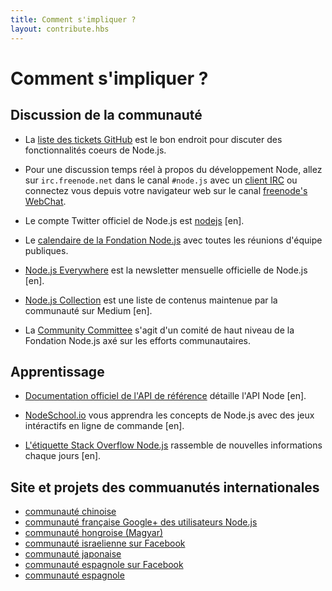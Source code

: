 ```yaml
---
title: Comment s'impliquer ?
layout: contribute.hbs
---
```


# Comment s'impliquer ?

## Discussion de la communauté

- La [liste des tickets GitHub](https://github.com/nodejs/node/issues) est le bon endroit pour discuter des fonctionnalités coeurs de Node.js.

- Pour une discussion temps réel à propos du développement Node, allez sur `irc.freenode.net` dans le canal `#node.js` avec un [client IRC](https://fr.wikipedia.org/wiki/Liste_de_clients_IRC) ou connectez vous depuis votre navigateur web sur le canal [freenode's WebChat](http://webchat.freenode.net/?channels=node.js).

- Le compte Twitter officiel de Node.js est [nodejs](https://twitter.com/nodejs) [en].

- Le [calendaire de la Fondation Node.js](https://nodejs.org/calendar) avec toutes les réunions d'équipe publiques.

- [Node.js Everywhere](https://newsletter.nodejs.org) est la newsletter mensuelle officielle de Node.js [en].

- [Node.js Collection](https://medium.com/the-node-js-collection) est une liste de contenus maintenue par la communauté sur Medium [en].

- La [Community Committee](https://github.com/nodejs/community-committee) s'agit d'un comité de haut niveau de la Fondation Node.js axé sur les efforts communautaires.


## Apprentissage

- [Documentation officiel de l'API de référence](/api) détaille l'API Node [en].

- [NodeSchool.io](http://nodeschool.io) vous apprendra les concepts de Node.js avec des jeux intéractifs en ligne de commande [en].

- [L'étiquette Stack Overflow Node.js](http://stackoverflow.com/questions/tagged/node.js) rassemble de nouvelles informations chaque jours [en].


## Site et projets des commuanutés internationales 

- [communauté chinoise](http://cnodejs.org)
- [communauté française Google+ des utilisateurs Node.js](https://plus.google.com/communities/113346206415381691435)
- [communauté hongroise (Magyar)](http://nodehun.blogspot.com/)
- [communauté israelienne sur Facebook](https://www.facebook.com/groups/node.il/)
- [communauté japonaise](http://nodejs.jp/)
- [communauté espagnole sur Facebook](https://www.facebook.com/groups/node.es/)
- [communauté espagnole](http://nodehispano.com)
